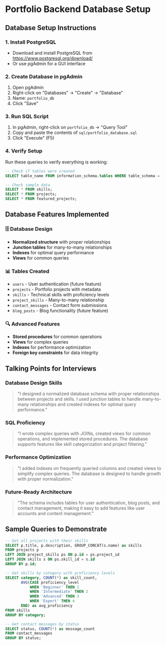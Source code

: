 # Portfolio Backend Database Setup

## Database Setup Instructions

### 1. Install PostgreSQL
- Download and install PostgreSQL from https://www.postgresql.org/download/
- Or use pgAdmin for a GUI interface

### 2. Create Database in pgAdmin
1. Open pgAdmin
2. Right-click on "Databases" → "Create" → "Database"
3. Name: `portfolio_db`
4. Click "Save"

### 3. Run SQL Script
1. In pgAdmin, right-click on `portfolio_db` → "Query Tool"
2. Copy and paste the contents of `sql/portfolio_database.sql`
3. Click "Execute" (F5)

### 4. Verify Setup
Run these queries to verify everything is working:

```sql
-- Check if tables were created
SELECT table_name FROM information_schema.tables WHERE table_schema = 'public';

-- Check sample data
SELECT * FROM skills;
SELECT * FROM projects;
SELECT * FROM featured_projects;
```

## Database Features Implemented

### 🗄️ **Database Design**
- **Normalized structure** with proper relationships
- **Junction tables** for many-to-many relationships
- **Indexes** for optimal query performance
- **Views** for common queries

### 📊 **Tables Created**
- `users` - User authentication (future feature)
- `projects` - Portfolio projects with metadata
- `skills` - Technical skills with proficiency levels
- `project_skills` - Many-to-many relationship
- `contact_messages` - Contact form submissions
- `blog_posts` - Blog functionality (future feature)

### 🔍 **Advanced Features**
- **Stored procedures** for common operations
- **Views** for complex queries
- **Indexes** for performance optimization
- **Foreign key constraints** for data integrity

## Talking Points for Interviews

### **Database Design Skills**
> "I designed a normalized database schema with proper relationships between projects and skills. I used junction tables to handle many-to-many relationships and created indexes for optimal query performance."

### **SQL Proficiency**
> "I wrote complex queries with JOINs, created views for common operations, and implemented stored procedures. The database supports features like skill categorization and project filtering."

### **Performance Optimization**
> "I added indexes on frequently queried columns and created views to simplify complex queries. The database is designed to handle growth with proper normalization."

### **Future-Ready Architecture**
> "The schema includes tables for user authentication, blog posts, and contact management, making it easy to add features like user accounts and content management."

## Sample Queries to Demonstrate

```sql
-- Get all projects with their skills
SELECT p.title, p.description, GROUP_CONCAT(s.name) as skills
FROM projects p
LEFT JOIN project_skills ps ON p.id = ps.project_id
LEFT JOIN skills s ON ps.skill_id = s.id
GROUP BY p.id;

-- Get skills by category with proficiency levels
SELECT category, COUNT(*) as skill_count,
       AVG(CASE proficiency_level 
           WHEN 'Beginner' THEN 1 
           WHEN 'Intermediate' THEN 2 
           WHEN 'Advanced' THEN 3 
           WHEN 'Expert' THEN 4 
       END) as avg_proficiency
FROM skills 
GROUP BY category;

-- Get contact messages by status
SELECT status, COUNT(*) as message_count
FROM contact_messages 
GROUP BY status;
```
